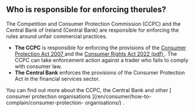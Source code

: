 ##  Who is responsible for enforcing therules?

The Competition and Consumer Protection Commission (CCPC) and the Central Bank
of Ireland (Central Bank) are responsible for enforcing the rules around
unfair commercial practices.

  * **The CCPC** is responsible for enforcing the provisions of the [ Consumer Protection Act 2007 ](https://www.irishstatutebook.ie/eli/2007/act/19/enacted/en/html) and the [ Consumer Rights Act 2022 (pdf) ](https://www.irishstatutebook.ie/eli/2022/act/37/enacted/en/pdf) . The CCPC can take enforcement action against a trader who fails to comply with consumer law. 
  * **The Central Bank** enforces the provisions of the Consumer Protection Act in the financial services sector. 

You can find out more about the CCPC, the Central Bank and other [ consumer
protection organisations ](/en/consumer/how-to-complain/consumer-protection-
organisations/) .
